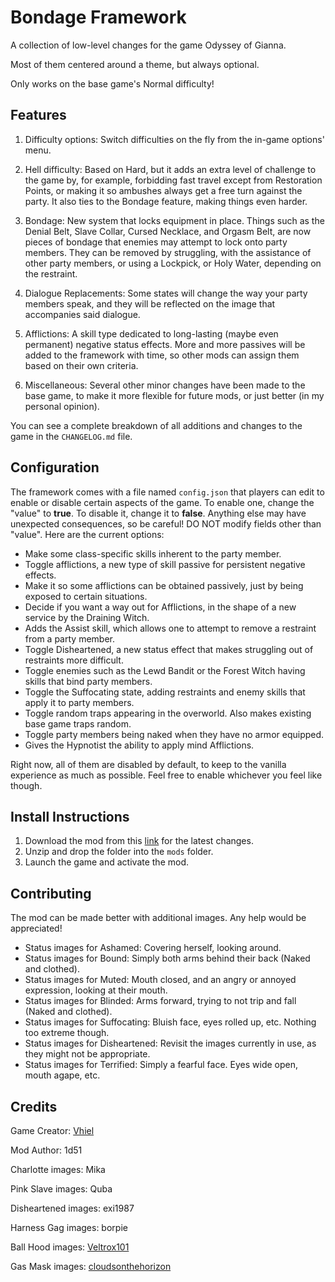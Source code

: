 # Bondage Framework
A collection of low-level changes for the game Odyssey of Gianna.

Most of them centered around a theme, but always optional.

Only works on the base game's Normal difficulty!

## Features

1. Difficulty options: Switch difficulties on the fly from the in-game options' menu.

2. Hell difficulty: Based on Hard, but it adds an extra level of challenge to the game by, for example, forbidding fast travel except from Restoration Points, or making it so ambushes always get a free turn against the party. It also ties to the Bondage feature, making things even harder.

3. Bondage: New system that locks equipment in place. Things such as the Denial Belt, Slave Collar, Cursed Necklace, and Orgasm Belt, are now pieces of bondage that enemies may attempt to lock onto party members. They can be removed by struggling, with the assistance of other party members, or using a Lockpick, or Holy Water, depending on the restraint.

4. Dialogue Replacements: Some states will change the way your party members speak, and they will be reflected on the image that accompanies said dialogue.

5. Afflictions: A skill type dedicated to long-lasting (maybe even permanent) negative status effects. More and more passives will be added to the framework with time, so other mods can assign them based on their own criteria.

6. Miscellaneous: Several other minor changes have been made to the base game, to make it more flexible for future mods, or just better (in my personal opinion).

You can see a complete breakdown of all additions and changes to the game in the `CHANGELOG.md` file.

## Configuration
The framework comes with a file named `config.json` that players can edit to enable or disable certain aspects of the game. To enable one, change the "value" to **true**. To disable it, change it to **false**. Anything else may have unexpected consequences, so be careful! DO NOT modify fields other than "value". Here are the current options:

- Make some class-specific skills inherent to the party member.
- Toggle afflictions, a new type of skill passive for persistent negative effects.
- Make it so some afflictions can be obtained passively, just by being exposed to certain situations.
- Decide if you want a way out for Afflictions, in the shape of a new service by the Draining Witch.
- Adds the Assist skill, which allows one to attempt to remove a restraint from a party member.
- Toggle Disheartened, a new status effect that makes struggling out of restraints more difficult.
- Toggle enemies such as the Lewd Bandit or the Forest Witch having skills that bind party members.
- Toggle the Suffocating state, adding restraints and enemy skills that apply it to party members.
- Toggle random traps appearing in the overworld. Also makes existing base game traps random.
- Toggle party members being naked when they have no armor equipped.
- Gives the Hypnotist the ability to apply mind Afflictions.

Right now, all of them are disabled by default, to keep to the vanilla experience as much as possible. Feel free to enable whichever you feel like though.

## Install Instructions

1. Download the mod from this [link](https://github.com/giannan-mods/bondage-framework/archive/refs/heads/master.zip) for the latest changes.
2. Unzip and drop the folder into the `mods` folder.
3. Launch the game and activate the mod.

## Contributing
The mod can be made better with additional images. Any help would be appreciated!

- Status images for Ashamed: Covering herself, looking around.
- Status images for Bound: Simply both arms behind their back (Naked and clothed).
- Status images for Muted: Mouth closed, and an angry or annoyed expression, looking at their mouth.
- Status images for Blinded: Arms forward, trying to not trip and fall (Naked and clothed).
- Status images for Suffocating: Bluish face, eyes rolled up, etc. Nothing too extreme though.
- Status images for Disheartened: Revisit the images currently in use, as they might not be appropriate.
- Status images for Terrified: Simply a fearful face. Eyes wide open, mouth agape, etc.

## Credits

Game Creator: [Vhiel](https://twitter.com/shvhiel)

Mod Author: 1d51

Charlotte images: Mika

Pink Slave images: Quba

Disheartened images: exi1987

Harness Gag images: borpie

Ball Hood images: [Veltrox101](https://www.deviantart.com/veltrox101/art/Inflatable-Ball-Hood-code-1063308220)

Gas Mask images: [cloudsonthehorizon](https://www.deviantart.com/cloudsonthehorizon/art/Kisekae-gasmask-export-822024972)
